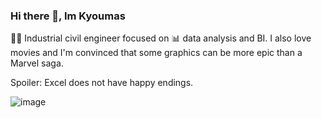 ### Hi there 👋, Im Kyoumas

👷‍♂️ Industrial civil engineer focused on 📊 data analysis and BI. I also love movies and I'm convinced that some graphics can be more epic than a Marvel saga. 

Spoiler: Excel does not have happy endings.

![image](https://github.com/kkyouma/kkyouma/assets/144501527/4c8ebfbf-d7f0-45f4-bbc1-c9c0805c0443)

<!--
**kkyouma/kkyouma** is a ✨ _special_ ✨ repository because its `README.md` (this file) appears on your GitHub profile.

Here are some ideas to get you started:

- 🔭 I’m currently working on ...
- 🌱 I’m currently learning ...
- 👯 I’m looking to collaborate on ...
- 🤔 I’m looking for help with ...
- 💬 Ask me about ...
- 📫 How to reach me: ...
- 😄 Pronouns: ...
- ⚡ Fun fact: ...
-->
